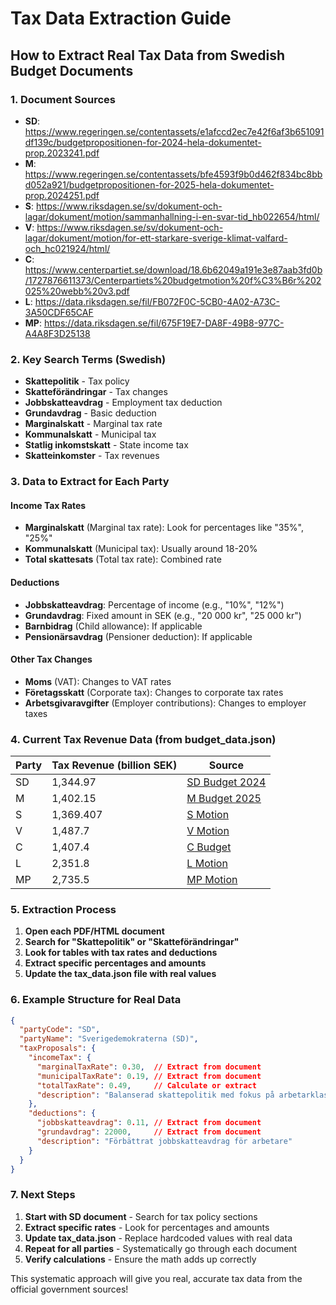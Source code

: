 # Tax Data Extraction Guide

## How to Extract Real Tax Data from Swedish Budget Documents

### 1. Document Sources
- **SD**: https://www.regeringen.se/contentassets/e1afccd2ec7e42f6af3b651091df139c/budgetpropositionen-for-2024-hela-dokumentet-prop.2023241.pdf
- **M**: https://www.regeringen.se/contentassets/bfe4593f9b0d462f834bc8bbd052a921/budgetpropositionen-for-2025-hela-dokumentet-prop.2024251.pdf
- **S**: https://www.riksdagen.se/sv/dokument-och-lagar/dokument/motion/sammanhallning-i-en-svar-tid_hb022654/html/
- **V**: https://www.riksdagen.se/sv/dokument-och-lagar/dokument/motion/for-ett-starkare-sverige-klimat-valfard-och_hc021924/html/
- **C**: https://www.centerpartiet.se/download/18.6b62049a191e3e87aab3fd0b/1727876611373/Centerpartiets%20budgetmotion%20f%C3%B6r%202025%20webb%20v3.pdf
- **L**: https://data.riksdagen.se/fil/FB072F0C-5CB0-4A02-A73C-3A50CDF65CAF
- **MP**: https://data.riksdagen.se/fil/675F19E7-DA8F-49B8-977C-A4A8F3D25138

### 2. Key Search Terms (Swedish)
- **Skattepolitik** - Tax policy
- **Skatteförändringar** - Tax changes  
- **Jobbskatteavdrag** - Employment tax deduction
- **Grundavdrag** - Basic deduction
- **Marginalskatt** - Marginal tax rate
- **Kommunalskatt** - Municipal tax
- **Statlig inkomstskatt** - State income tax
- **Skatteinkomster** - Tax revenues

### 3. Data to Extract for Each Party

#### Income Tax Rates
- **Marginalskatt** (Marginal tax rate): Look for percentages like "35%", "25%"
- **Kommunalskatt** (Municipal tax): Usually around 18-20%
- **Total skattesats** (Total tax rate): Combined rate

#### Deductions
- **Jobbskatteavdrag**: Percentage of income (e.g., "10%", "12%")
- **Grundavdrag**: Fixed amount in SEK (e.g., "20 000 kr", "25 000 kr")
- **Barnbidrag** (Child allowance): If applicable
- **Pensionärsavdrag** (Pensioner deduction): If applicable

#### Other Tax Changes
- **Moms** (VAT): Changes to VAT rates
- **Företagsskatt** (Corporate tax): Changes to corporate tax rates
- **Arbetsgivaravgifter** (Employer contributions): Changes to employer taxes

### 4. Current Tax Revenue Data (from budget_data.json)

| Party | Tax Revenue (billion SEK) | Source |
|-------|---------------------------|---------|
| SD | 1,344.97 | [SD Budget 2024](https://www.regeringen.se/contentassets/e1afccd2ec7e42f6af3b651091df139c/budgetpropositionen-for-2024-hela-dokumentet-prop.2023241.pdf) |
| M | 1,402.15 | [M Budget 2025](https://www.regeringen.se/contentassets/bfe4593f9b0d462f834bc8bbd052a921/budgetpropositionen-for-2025-hela-dokumentet-prop.2024251.pdf) |
| S | 1,369.407 | [S Motion](https://www.riksdagen.se/sv/dokument-och-lagar/dokument/motion/sammanhallning-i-en-svar-tid_hb022654/html/) |
| V | 1,487.7 | [V Motion](https://www.riksdagen.se/sv/dokument-och-lagar/dokument/motion/for-ett-starkare-sverige-klimat-valfard-och_hc021924/html/) |
| C | 1,407.4 | [C Budget](https://www.centerpartiet.se/download/18.6b62049a191e3e87aab3fd0b/1727876611373/Centerpartiets%20budgetmotion%20f%C3%B6r%202025%20webb%20v3.pdf) |
| L | 2,351.8 | [L Motion](https://data.riksdagen.se/fil/FB072F0C-5CB0-4A02-A73C-3A50CDF65CAF) |
| MP | 2,735.5 | [MP Motion](https://data.riksdagen.se/fil/675F19E7-DA8F-49B8-977C-A4A8F3D25138) |

### 5. Extraction Process

1. **Open each PDF/HTML document**
2. **Search for "Skattepolitik" or "Skatteförändringar"**
3. **Look for tables with tax rates and deductions**
4. **Extract specific percentages and amounts**
5. **Update the tax_data.json file with real values**

### 6. Example Structure for Real Data

```json
{
  "partyCode": "SD",
  "partyName": "Sverigedemokraterna (SD)",
  "taxProposals": {
    "incomeTax": {
      "marginalTaxRate": 0.30,  // Extract from document
      "municipalTaxRate": 0.19, // Extract from document
      "totalTaxRate": 0.49,     // Calculate or extract
      "description": "Balanserad skattepolitik med fokus på arbetarklassen"
    },
    "deductions": {
      "jobbskatteavdrag": 0.11, // Extract from document
      "grundavdrag": 22000,     // Extract from document
      "description": "Förbättrat jobbskatteavdrag för arbetare"
    }
  }
}
```

### 7. Next Steps

1. **Start with SD document** - Search for tax policy sections
2. **Extract specific rates** - Look for percentages and amounts
3. **Update tax_data.json** - Replace hardcoded values with real data
4. **Repeat for all parties** - Systematically go through each document
5. **Verify calculations** - Ensure the math adds up correctly

This systematic approach will give you real, accurate tax data from the official government sources!

